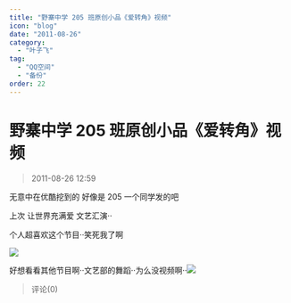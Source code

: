 ```yaml
---
title: "野寨中学 205 班原创小品《爱转角》视频"
icon: "blog"
date: "2011-08-26"
category:
  - "叶子飞"
tag:
  - "QQ空间"
  - "备份"
order: 22
---
```

# 野寨中学 205 班原创小品《爱转角》视频

> 2011-08-26 12:59

无意中在优酷挖到的 好像是 205 一个同学发的吧

上次 让世界充满爱 文艺汇演··

个人超喜欢这个节目··笑死我了啊

[![](https://pan.4a1801.life:11443/d/public/Qzone_wyf/Blogs/images/B9445CDF)](https://pan.4a1801.life:11443/d/public/Qzone_wyf/Blogs/images/B9445CDF)

好想看看其他节目啊··文艺部的舞蹈··为么没视频啊··[![](https://pan.4a1801.life:11443/d/public/Qzone_wyf/Blogs/images/13E1FF9C)](https://pan.4a1801.life:11443/d/public/Qzone_wyf/Blogs/images/13E1FF9C)

> 评论(0)

